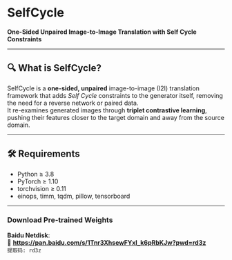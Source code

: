 # SelfCycle
**One-Sided Unpaired Image-to-Image Translation with Self Cycle Constraints**  

---

## 🔍 What is SelfCycle?

SelfCycle is a **one-sided, unpaired** image-to-image (I2I) translation framework that adds *Self Cycle* constraints to the generator itself, removing the need for a reverse network or paired data.  
It re-examines generated images through **triplet contrastive learning**, pushing their features closer to the target domain and away from the source domain.  

---

## 🛠️ Requirements

- Python ≥ 3.8
- PyTorch ≥ 1.10
- torchvision ≥ 0.11
- einops, timm, tqdm, pillow, tensorboard

---

###  Download Pre-trained Weights
 **Baidu Netdisk**:  
🔗 **https://pan.baidu.com/s/1Tnr3XhsewFYxl_k6pRbKJw?pwd=rd3z**  
`提取码: rd3z`
